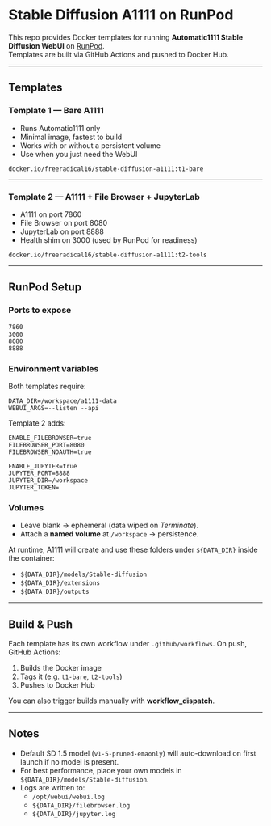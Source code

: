 # Stable Diffusion A1111 on RunPod

This repo provides Docker templates for running **Automatic1111 Stable Diffusion WebUI** on [RunPod](https://www.runpod.io).  
Templates are built via GitHub Actions and pushed to Docker Hub.

---

## Templates

### Template 1 — Bare A1111
- Runs Automatic1111 only
- Minimal image, fastest to build
- Works with or without a persistent volume
- Use when you just need the WebUI

```
docker.io/freeradical16/stable-diffusion-a1111:t1-bare
```

---

### Template 2 — A1111 + File Browser + JupyterLab
- A1111 on port 7860  
- File Browser on port 8080  
- JupyterLab on port 8888  
- Health shim on 3000 (used by RunPod for readiness)

```
docker.io/freeradical16/stable-diffusion-a1111:t2-tools
```

---

## RunPod Setup

### Ports to expose
```
7860
3000
8080
8888
```

### Environment variables

Both templates require:
```
DATA_DIR=/workspace/a1111-data
WEBUI_ARGS=--listen --api
```

Template 2 adds:
```
ENABLE_FILEBROWSER=true
FILEBROWSER_PORT=8080
FILEBROWSER_NOAUTH=true

ENABLE_JUPYTER=true
JUPYTER_PORT=8888
JUPYTER_DIR=/workspace
JUPYTER_TOKEN=
```

### Volumes
- Leave blank → ephemeral (data wiped on *Terminate*).  
- Attach a **named volume** at `/workspace` → persistence.  

At runtime, A1111 will create and use these folders under `${DATA_DIR}` inside the container:
- `${DATA_DIR}/models/Stable-diffusion`
- `${DATA_DIR}/extensions`
- `${DATA_DIR}/outputs`

---

## Build & Push

Each template has its own workflow under `.github/workflows`. On push, GitHub Actions:
1. Builds the Docker image  
2. Tags it (e.g. `t1-bare`, `t2-tools`)  
3. Pushes to Docker Hub  

You can also trigger builds manually with **workflow_dispatch**.

---

## Notes
- Default SD 1.5 model (`v1-5-pruned-emaonly`) will auto-download on first launch if no model is present.  
- For best performance, place your own models in `${DATA_DIR}/models/Stable-diffusion`.  
- Logs are written to:
  - `/opt/webui/webui.log`
  - `${DATA_DIR}/filebrowser.log`
  - `${DATA_DIR}/jupyter.log`
